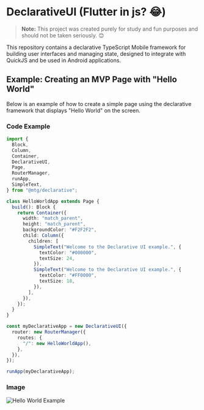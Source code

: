 # DeclarativeUI (Flutter in js? 😂)

> **Note:** This project was created purely for study and fun purposes and should not be taken seriously. 😊

This repository contains a declarative TypeScript Mobile framework for building user interfaces and managing state, designed to integrate with QuickJS and be used in Android applications.

## Example: Creating an MVP Page with "Hello World"

Below is an example of how to create a simple page using the declarative framework that displays "Hello World" on the screen.

### Code Example

```typescript
import {
  Block,
  Column,
  Container,
  DeclarativeUI,
  Page,
  RouterManager,
  runApp,
  SimpleText,
} from "@mtg/declarative";

class HelloWorldApp extends Page {
  build(): Block {
    return Container({
      width: "match_parent",
      height: "match_parent",
      backgroundColor: "#F2F2F2",
      child: Column({
        children: [
          SimpleText("Welcome to the Declarative UI example.", {
            textColor: "#000000",
            textSize: 24,
          }),
          SimpleText("Welcome to the Declarative UI example.", {
            textColor: "#FF0000",
            textSize: 18,
          }),
        ],
      }),
    });
  }
}

const myDeclarativeApp = new DeclarativeUI({
  router: new RouterManager({
    routes: {
      "/": new HelloWorldApp(),
    },
  }),
});

runApp(myDeclarativeApp);
```

### Image

![Hello World Example](assets/image.png)

